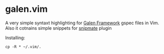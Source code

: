 # galen.vim

A very simple syntaxt highlighting for [Galen Framework](http://galenframework.com) gspec files in Vim.
Also it cotnains simple snippets for [snipmate](https://github.com/msanders/snipmate.vim) plugin

Installing:

```
cp -R * ~/.vim/.
```
